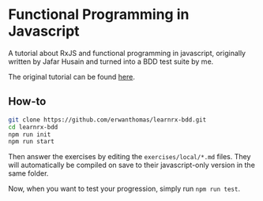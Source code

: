# Functional Programming in Javascript

A tutorial about RxJS and functional programming in javascript,
originally written by Jafar Husain and turned into a BDD test suite by
me.

The original tutorial can be found
[here](https://github.com/jhusain/learnrx).

## How-to

```sh
git clone https://github.com/erwanthomas/learnrx-bdd.git
cd learnrx-bdd
npm run init
npm run start
```

Then answer the exercises by editing the `exercises/local/*.md` files.
They will automatically be compiled on save to their javascript-only
version in the same folder.

Now, when you want to test your progression, simply run `npm run test`.
